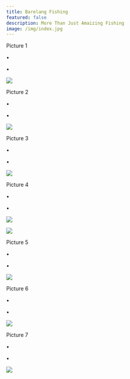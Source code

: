 ```yaml
---
title: Barelang Fishing
featured: false
description: More Than Just Amaizing Fishing
image: /img/index.jpg
---
```

Picture 1

• 

• 

![](/img/1609902_592003634201915_141328_n.jpg)

Picture 2

• 

• 

![](/img/20150423-6.jpg)

Picture 3

• 

• 

![](/img/1524587_592002920868653_146876752_n.jpg)

Picture 4

• 

• 

![](/img/1609902_592003634201915_141328_n.jpg)

![](/img/1549266_592003504201928_672709606_n.jpg)

Picture 5

• 

• 

![](/img/1526938_592003210868624_1714917441_n.jpg)

Picture 6

• 

• 

![](/img/1609902_592003634201915_141328_n.jpg)

Picture 7

• 

• 



![](/img/1512801_592002850868660_334105165_n.jpg)
